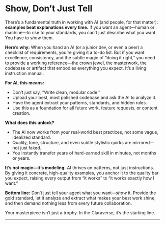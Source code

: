 # Show, Don’t Just Tell

There’s a fundamental truth in working with AI (and people, for that matter): **examples beat explanations every time.** If you want an agent—human or machine—to rise to your standards, you can’t just describe what you want. You have to *show* them.

**Here’s why:**
When you hand an AI (or a junior dev, or even a peer) a checklist of requirements, you’re giving it a to-do list. But if you want excellence, consistency, and the subtle magic of “doing it right,” you need to provide a working reference—the crown jewel, the masterwork, the codebase or artifact that embodies everything you expect. It’s a living instruction manual.

**For AI, this means:**

* Don’t just say, “Write clean, modular code.”
* Upload your best, most polished codebase and ask the AI to analyze it.
* Have the agent extract your patterns, standards, and hidden rules.
* Use this as a foundation for all future work, feature requests, or content creation.

**What does this unlock?**

* The AI now works from your real-world best practices, not some vague, idealized standard.
* Quality, tone, structure, and even subtle stylistic quirks are mirrored—not just faked.
* You instantly transfer years of hard-earned skill in minutes, not months or years.

**It’s not magic—it’s modeling.**
AI thrives on patterns, not just instructions. By giving it concrete, high-quality examples, you anchor it to the quality bar you expect, raising every output from “it works” to “it works exactly how I want.”

**Bottom line:**
Don’t just tell your agent what you want—*show* it. Provide the gold standard, let it analyze and extract what makes your best work shine, and then demand nothing less from every future collaboration.

Your masterpiece isn’t just a trophy. In the Claraverse, it’s the starting line.

---
